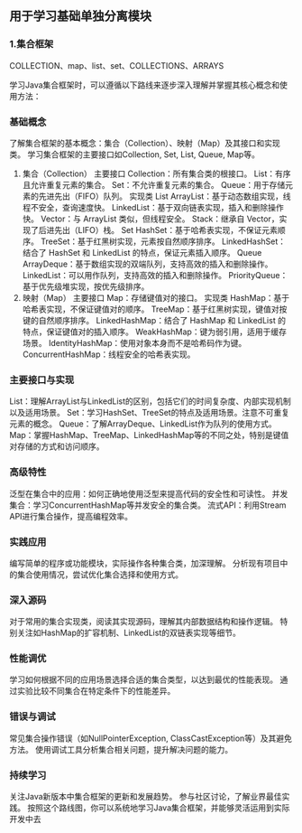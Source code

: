 ## 用于学习基础单独分离模块
### 1.集合框架
COLLECTION、map、list、set、COLLECTIONS、ARRAYS

学习Java集合框架时，可以遵循以下路线来逐步深入理解并掌握其核心概念和使用方法：
### 基础概念
了解集合框架的基本概念：集合（Collection）、映射（Map）及其接口和实现类。
学习集合框架的主要接口如Collection, Set, List, Queue, Map等。

1. 集合（Collection）
  主要接口
  Collection：所有集合类的根接口。
  	List：有序且允许重复元素的集合。
  	Set：不允许重复元素的集合。
  	Queue：用于存储元素的先进先出（FIFO）队列。
  实现类
  List
  	ArrayList：基于动态数组实现，线程不安全，查询速度快。
  	LinkedList：基于双向链表实现，插入和删除操作快。
  	Vector：与 ArrayList 类似，但线程安全。
  	Stack：继承自 Vector，实现了后进先出（LIFO）栈。
  Set
  	HashSet：基于哈希表实现，不保证元素顺序。
  	TreeSet：基于红黑树实现，元素按自然顺序排序。
  	LinkedHashSet：结合了 HashSet 和 LinkedList 的特点，保证元素插入顺序。
  Queue
  	ArrayDeque：基于数组实现的双端队列，支持高效的插入和删除操作。
  	LinkedList：可以用作队列，支持高效的插入和删除操作。
  	PriorityQueue：基于优先级堆实现，按优先级排序。
  2. 映射（Map）
  主要接口
  Map：存储键值对的接口。
  实现类
  	HashMap：基于哈希表实现，不保证键值对的顺序。
  	TreeMap：基于红黑树实现，键值对按键的自然顺序排序。
  	LinkedHashMap：结合了 HashMap 和 LinkedList 的特点，保证键值对的插入顺序。
  	WeakHashMap：键为弱引用，适用于缓存场景。
  	IdentityHashMap：使用对象本身而不是哈希码作为键。
  	ConcurrentHashMap：线程安全的哈希表实现。

### 主要接口与实现
List：理解ArrayList与LinkedList的区别，包括它们的时间复杂度、内部实现机制以及适用场景。
Set：学习HashSet、TreeSet的特点及适用场景。注意不可重复元素的概念。
Queue：了解ArrayDeque、LinkedList作为队列的使用方式。
Map：掌握HashMap、TreeMap、LinkedHashMap等的不同之处，特别是键值对存储的方式和访问顺序。
### 高级特性
泛型在集合中的应用：如何正确地使用泛型来提高代码的安全性和可读性。
并发集合：学习ConcurrentHashMap等并发安全的集合类。
流式API：利用Stream API进行集合操作，提高编程效率。
### 实践应用
编写简单的程序或功能模块，实际操作各种集合类，加深理解。
分析现有项目中的集合使用情况，尝试优化集合选择和使用方式。
### 深入源码
对于常用的集合实现类，阅读其实现源码，理解其内部数据结构和操作逻辑。
特别关注如HashMap的扩容机制、LinkedList的双链表实现等细节。
### 性能调优
学习如何根据不同的应用场景选择合适的集合类型，以达到最优的性能表现。
通过实验比较不同集合在特定条件下的性能差异。
### 错误与调试
常见集合操作错误（如NullPointerException, ClassCastException等）及其避免方法。
使用调试工具分析集合相关问题，提升解决问题的能力。
### 持续学习
关注Java新版本中集合框架的更新和发展趋势。
参与社区讨论，了解业界最佳实践。
按照这个路线图，你可以系统地学习Java集合框架，并能够灵活运用到实际开发中去




